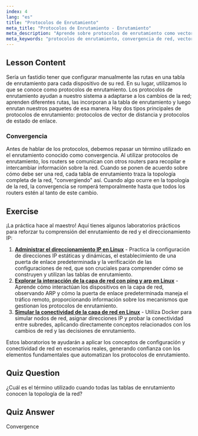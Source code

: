 ```yaml
---
index: 4
lang: "es"
title: "Protocolos de Enrutamiento"
meta_title: "Protocolos de Enrutamiento - Enrutamiento"
meta_description: "Aprende sobre protocolos de enrutamiento como vector de distancia y estado de enlace. Comprende la convergencia de red y cómo los routers se adaptan a los cambios. ¡Comienza tu viaje en redes Linux!"
meta_keywords: "protocolos de enrutamiento, convergencia de red, vector de distancia, estado de enlace, redes Linux, guía para principiantes, tutorial de red"
---
```


## Lesson Content

Sería un fastidio tener que configurar manualmente las rutas en una tabla de enrutamiento para cada dispositivo de su red. En su lugar, utilizamos lo que se conoce como protocolos de enrutamiento. Los protocolos de enrutamiento ayudan a nuestro sistema a adaptarse a los cambios de la red; aprenden diferentes rutas, las incorporan a la tabla de enrutamiento y luego enrutan nuestros paquetes de esa manera. Hay dos tipos principales de protocolos de enrutamiento: protocolos de vector de distancia y protocolos de estado de enlace.

### Convergencia

Antes de hablar de los protocolos, debemos repasar un término utilizado en el enrutamiento conocido como convergencia. Al utilizar protocolos de enrutamiento, los routers se comunican con otros routers para recopilar e intercambiar información sobre la red. Cuando se ponen de acuerdo sobre cómo debe ser una red, cada tabla de enrutamiento traza la topología completa de la red, "convergiendo" así. Cuando algo ocurre en la topología de la red, la convergencia se romperá temporalmente hasta que todos los routers estén al tanto de este cambio.

## Exercise

¡La práctica hace al maestro! Aquí tienes algunos laboratorios prácticos para reforzar tu comprensión del enrutamiento de red y el direccionamiento IP:

1. **[Administrar el direccionamiento IP en Linux](https://labex.io/es/labs/linux-manage-ip-addressing-in-linux-592736)** - Practica la configuración de direcciones IP estáticas y dinámicas, el establecimiento de una puerta de enlace predeterminada y la verificación de las configuraciones de red, que son cruciales para comprender cómo se construyen y utilizan las tablas de enrutamiento.
2. **[Explorar la interacción de la capa de red con ping y arp en Linux](https://labex.io/es/labs/linux-explore-network-layer-interaction-with-ping-and-arp-in-linux-592746)** - Aprende cómo interactúan los dispositivos en la capa de red, observando ARP y cómo la puerta de enlace predeterminada maneja el tráfico remoto, proporcionando información sobre los mecanismos que gestionan los protocolos de enrutamiento.
3. **[Simular la conectividad de la capa de red en Linux](https://labex.io/es/labs/linux-simulate-network-layer-connectivity-in-linux-592752)** - Utiliza Docker para simular nodos de red, asignar direcciones IP y probar la conectividad entre subredes, aplicando directamente conceptos relacionados con los cambios de red y las decisiones de enrutamiento.

Estos laboratorios te ayudarán a aplicar los conceptos de configuración y conectividad de red en escenarios reales, generando confianza con los elementos fundamentales que automatizan los protocolos de enrutamiento.

## Quiz Question

¿Cuál es el término utilizado cuando todas las tablas de enrutamiento conocen la topología de la red?

## Quiz Answer

Convergence
